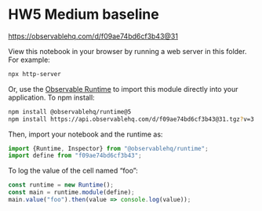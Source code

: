 # HW5 Medium baseline

https://observablehq.com/d/f09ae74bd6cf3b43@31

View this notebook in your browser by running a web server in this folder. For
example:

~~~sh
npx http-server
~~~

Or, use the [Observable Runtime](https://github.com/observablehq/runtime) to
import this module directly into your application. To npm install:

~~~sh
npm install @observablehq/runtime@5
npm install https://api.observablehq.com/d/f09ae74bd6cf3b43@31.tgz?v=3
~~~

Then, import your notebook and the runtime as:

~~~js
import {Runtime, Inspector} from "@observablehq/runtime";
import define from "f09ae74bd6cf3b43";
~~~

To log the value of the cell named “foo”:

~~~js
const runtime = new Runtime();
const main = runtime.module(define);
main.value("foo").then(value => console.log(value));
~~~
